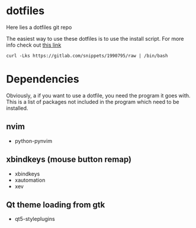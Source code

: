 # dotfiles #

Here lies a dotfiles git repo

The easiest way to use these dotfiles is to use the install script. For more info check out [this link](https://www.atlassian.com/git/tutorials/dotfiles)

`curl -Lks https://gitlab.com/snippets/1990795/raw | /bin/bash`

# Dependencies #

Obviously, a if you want to use a dotfile, you need the program it goes with. This is a list of packages not included in the program which need to be installed.

## nvim ##

- python-pynvim

## xbindkeys (mouse button remap)

- xbindkeys
- xautomation
- xev

## Qt theme loading from gtk
- qt5-styleplugins
